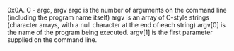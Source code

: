 0x0A. C - argc, argv
argc is the number of arguments on the command line (including the program name itself)
argv is an array of C-style strings (character arrays, with a null character at the end of each string) argv[0] is the name of the program being executed. argv[1] is the first parameter supplied on the command line.
